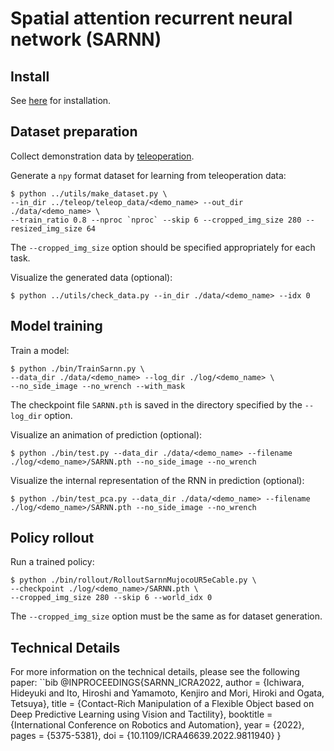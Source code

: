 # Spatial attention recurrent neural network (SARNN)

## Install
See [here](../../doc/install.md#SARNN) for installation.

## Dataset preparation
Collect demonstration data by [teleoperation](../teleop).

Generate a `npy` format dataset for learning from teleoperation data:
```console
$ python ../utils/make_dataset.py \
--in_dir ../teleop/teleop_data/<demo_name> --out_dir ./data/<demo_name> \
--train_ratio 0.8 --nproc `nproc` --skip 6 --cropped_img_size 280 --resized_img_size 64
```
The `--cropped_img_size` option should be specified appropriately for each task.

Visualize the generated data (optional):
```console
$ python ../utils/check_data.py --in_dir ./data/<demo_name> --idx 0
```

## Model training
Train a model:
```console
$ python ./bin/TrainSarnn.py \
--data_dir ./data/<demo_name> --log_dir ./log/<demo_name> \
--no_side_image --no_wrench --with_mask
```
The checkpoint file `SARNN.pth` is saved in the directory specified by the `--log_dir` option.

Visualize an animation of prediction (optional):
```console
$ python ./bin/test.py --data_dir ./data/<demo_name> --filename ./log/<demo_name>/SARNN.pth --no_side_image --no_wrench
```

Visualize the internal representation of the RNN in prediction (optional):
```console
$ python ./bin/test_pca.py --data_dir ./data/<demo_name> --filename ./log/<demo_name>/SARNN.pth --no_side_image --no_wrench
```

## Policy rollout
Run a trained policy:
```console
$ python ./bin/rollout/RolloutSarnnMujocoUR5eCable.py \
--checkpoint ./log/<demo_name>/SARNN.pth \
--cropped_img_size 280 --skip 6 --world_idx 0
```
The `--cropped_img_size` option must be the same as for dataset generation.

## Technical Details
For more information on the technical details, please see the following paper:
``bib
@INPROCEEDINGS{SARNN_ICRA2022,
  author = {Ichiwara, Hideyuki and Ito, Hiroshi and Yamamoto, Kenjiro and Mori, Hiroki and Ogata, Tetsuya},
  title = {Contact-Rich Manipulation of a Flexible Object based on Deep Predictive Learning using Vision and Tactility},
  booktitle = {International Conference on Robotics and Automation},
  year = {2022},
  pages = {5375-5381},
  doi = {10.1109/ICRA46639.2022.9811940}
}
```
